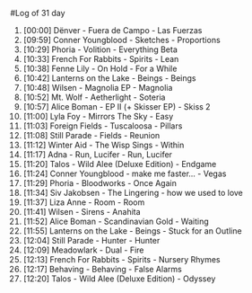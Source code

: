 #Log of 31 day

1. [00:00] Dënver - Fuera de Campo - Las Fuerzas
1. [09:59] Conner Youngblood - Sketches - Proportions
1. [10:29] Phoria - Volition - Everything Beta
1. [10:33] French For Rabbits - Spirits - Lean
1. [10:38] Fenne Lily - On Hold - For a While
1. [10:42] Lanterns on the Lake - Beings - Beings
1. [10:48] Wilsen - Magnolia EP - Magnolia
1. [10:52] Mt. Wolf - Aetherlight - Soteria
1. [10:57] Alice Boman - EP II (+ Skisser EP) - Skiss 2
1. [11:00] Lyla Foy - Mirrors The Sky - Easy
1. [11:03] Foreign Fields - Tuscaloosa - Pillars
1. [11:08] Still Parade - Fields - Reunion
1. [11:12] Winter Aid - The Wisp Sings - Within
1. [11:17] Adna - Run, Lucifer - Run, Lucifer
1. [11:20] Talos - Wild Alee (Deluxe Edition) - Endgame
1. [11:24] Conner Youngblood - make me faster... - Vegas
1. [11:29] Phoria - Bloodworks - Once Again
1. [11:34] Siv Jakobsen - The Lingering - how we used to love
1. [11:37] Liza Anne - Room - Room
1. [11:41] Wilsen - Sirens - Anahita
1. [11:52] Alice Boman - Scandinavian Gold - Waiting
1. [11:55] Lanterns on the Lake - Beings - Stuck for an Outline
1. [12:04] Still Parade - Hunter - Hunter
1. [12:09] Meadowlark - Dual - Fire
1. [12:13] French For Rabbits - Spirits - Nursery Rhymes
1. [12:17] Behaving - Behaving - False Alarms
1. [12:20] Talos - Wild Alee (Deluxe Edition) - Odyssey
